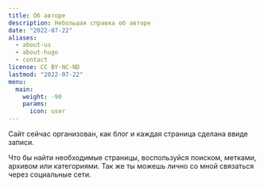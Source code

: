 ```yaml
---
title: Об авторе
description: Небольшая справка об авторе
date: "2022-07-22"
aliases:
  - about-us
  - about-hugo
  - contact
license: CC BY-NC-ND
lastmod: "2022-07-22"
menu:
  main:
    weight: -90
    params:
      icon: user
---
```


Сайт сейчас организован, как блог и каждая страница сделана ввиде записи.

Что бы найти необходимые страницы, воспользуйся поиском, метками, архивом или категориями. Так же ты можешь лично со мной связаться через социальные сети.
